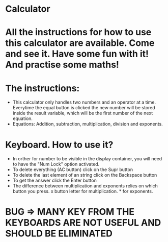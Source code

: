 # Calculator

All the instructions for how to use this calculator are available. Come and see it. Have some fun with it! And practise some maths!
=======

# The instructions:
- This calculator only handles two numbers and an operator at a time. Everytime the equal button is clicked the new number will be stored inside the result variable, which will be the first number of the next equation.
- Equations: Addition, subtraction, multiplication, division and exponents.

# Keyboard. How to use it?
- In orther for number to be visible in the display container, you will need to have the "Num Lock" option activated.
- To delete everything (AC button) click on the Supr button
- To delete the last element of an string click on the Backspace button
- To get the answer click the Enter button
- The difference between multiplication and exponents relies on which button you press. x button letter for multiplication. * for exponents.
# BUG => MANY KEY FROM THE KEYBOARDS ARE NOT USEFUL AND SHOULD BE ELIMINATED

